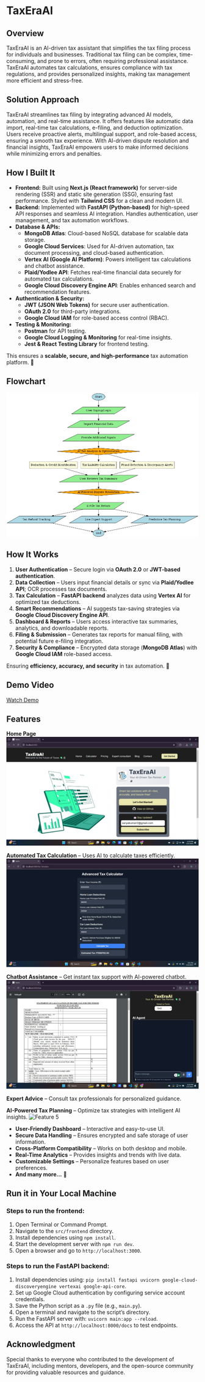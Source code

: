 # TaxEraAI

## Overview
TaxEraAI is an AI-driven tax assistant that simplifies the tax filing process for individuals and businesses. Traditional tax filing can be complex, time-consuming, and prone to errors, often requiring professional assistance. TaxEraAI automates tax calculations, ensures compliance with tax regulations, and provides personalized insights, making tax management more efficient and stress-free.

## Solution Approach
TaxEraAI streamlines tax filing by integrating advanced AI models, automation, and real-time assistance. It offers features like automatic data import, real-time tax calculations, e-filing, and deduction optimization. Users receive proactive alerts, multilingual support, and role-based access, ensuring a smooth tax experience. With AI-driven dispute resolution and financial insights, TaxEraAI empowers users to make informed decisions while minimizing errors and penalties.

## How I Built It  

- **Frontend:** Built using **Next.js (React framework)** for server-side rendering (SSR) and static site generation (SSG), ensuring fast performance. Styled with **Tailwind CSS** for a clean and modern UI.  
- **Backend:** Implemented with **FastAPI (Python-based)** for high-speed API responses and seamless AI integration. Handles authentication, user management, and tax automation workflows.  
- **Database & APIs:**  
  - **MongoDB Atlas**: Cloud-based NoSQL database for scalable data storage.  
  - **Google Cloud Services**: Used for AI-driven automation, tax document processing, and cloud-based authentication.  
  - **Vertex AI (Google AI Platform)**: Powers intelligent tax calculations and chatbot assistance.  
  - **Plaid/Yodlee API**: Fetches real-time financial data securely for automated tax calculations.  
  - **Google Cloud Discovery Engine API**: Enables enhanced search and recommendation features.  
- **Authentication & Security:**  
  - **JWT (JSON Web Tokens)** for secure user authentication.  
  - **OAuth 2.0** for third-party integrations.  
  - **Google Cloud IAM** for role-based access control (RBAC).   
- **Testing & Monitoring:**  
  - **Postman** for API testing.  
  - **Google Cloud Logging & Monitoring** for real-time insights.  
  - **Jest & React Testing Library** for frontend testing.  

This ensures a **scalable, secure, and high-performance** tax automation platform. 🚀  


## Flowchart
![Flowchart](assets/flowchart.jpg)


## How It Works  

1. **User Authentication** – Secure login via **OAuth 2.0** or **JWT-based authentication**.  
2. **Data Collection** – Users input financial details or sync via **Plaid/Yodlee API**; OCR processes tax documents.  
3. **Tax Calculation** – **FastAPI backend** analyzes data using **Vertex AI** for optimized tax deductions.  
4. **Smart Recommendations** – AI suggests tax-saving strategies via **Google Cloud Discovery Engine API**.  
5. **Dashboard & Reports** – Users access interactive tax summaries, analytics, and downloadable reports.  
6. **Filing & Submission** – Generates tax reports for manual filing, with potential future e-filing integration.  
7. **Security & Compliance** – Encrypted data storage (**MongoDB Atlas**) with **Google Cloud IAM** role-based access.  

Ensuring **efficiency, accuracy, and security** in tax automation. 🚀  



## Demo Video
[Watch Demo](assets/video.mp4)

## Features  
**Home Page**  
![Feature 1](assets/home.jpg)  


**Automated Tax Calculation** – Uses AI to calculate taxes efficiently.  
![Feature 2](assets/calculator.png)  


**Chatbot Assistance** – Get instant tax support with AI-powered chatbot.  
![Feature 3](assets/chat.jpg)  

 **Expert Advice** – Consult tax professionals for personalized guidance. 



 
**AI-Powered Tax Planning** – Optimize tax strategies with intelligent AI insights. 
![Feature 5](assets/ai-tax-planning.jpg)  

 

- **User-Friendly Dashboard** – Interactive and easy-to-use UI.  
- **Secure Data Handling** – Ensures encrypted and safe storage of user information.  
- **Cross-Platform Compatibility** – Works on both desktop and mobile.  
- **Real-Time Analytics** – Provides insights and trends with live data.  
- **Customizable Settings** – Personalize features based on user preferences.  
- **And many more...** 🚀  


## Run it in Your Local Machine

### Steps to run the frontend:
1. Open Terminal or Command Prompt.  
2. Navigate to the `src/frontend` directory.  
3. Install dependencies using `npm install`.  
4. Start the development server with `npm run dev`.  
5. Open a browser and go to `http://localhost:3000`.  

### Steps to run the FastAPI backend:
1. Install dependencies using: `pip install fastapi uvicorn google-cloud-discoveryengine vertexai google-api-core`.  
2. Set up Google Cloud authentication by configuring service account credentials.  
3. Save the Python script as a `.py` file (e.g., `main.py`).  
4. Open a terminal and navigate to the script’s directory.  
5. Run the FastAPI server with: `uvicorn main:app --reload`.  
6. Access the API at `http://localhost:8000/docs` to test endpoints.  


## Acknowledgment
Special thanks to everyone who contributed to the development of TaxEraAI, including mentors, developers, and the open-source community for providing valuable resources and guidance.
